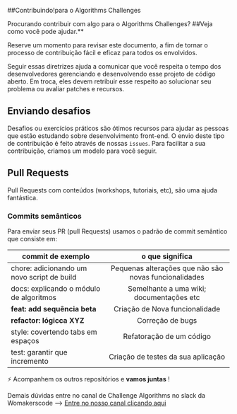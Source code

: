 ##Contribuindo!para o Algorithms Challenges

Procurando contribuir com algo para o Algorithms Challenges? ##Veja como você pode ajudar.**

Reserve um momento para revisar este documento, a fim de tornar o processo de contribuição fácil e eficaz para todos os envolvidos.

Seguir essas diretrizes ajuda a comunicar que você respeita o tempo dos desenvolvedores gerenciando e desenvolvendo esse projeto de código aberto. Em troca, eles devem retribuir esse respeito ao solucionar seu problema ou avaliar patches e recursos.

## Enviando desafios
Desafios ou exercícios práticos são ótimos recursos para ajudar as pessoas que estão estudando sobre desenvolvimento front-end. O envio deste tipo de contribuição é feito através de nossas `issues`. Para facilitar a sua contribuição, criamos um modelo para você seguir.

## Pull Requests

Pull Requests com conteúdos (workshops, tutoriais, etc), são uma ajuda fantástica.

### Commits semânticos
Para enviar seus PR (pull Requests) usamos o padrão de commit semântico que consiste em:

| commit de exemplo  | o que significa    
| ------------- |:-------------:| 
|chore: adicionando um novo script de build     | Pequenas alterações que não são novas funcionalidades | 
| docs: explicando o módulo de algoritmos   | Semelhante a uma wiki; documentações etc  |  
| **feat: add sequência beta**          | Criação de Nova funcionalidade|  
| **refactor: lógicca XYZ**  | Correção de bugs| 
| style: covertendo tabs em espaços      | Refatoração de um código| 
| test: garantir que incremento      | Criação de testes da sua aplicação| 

:zap: Acompanhem os outros repositórios e **vamos juntas** !

Demais dúvidas entre no canal de Challenge Algorithms no slack da Womakerscode --> [Entre no nosso canal clicando aqui](https://grupo-womakerscode.slack.com/archives/C0126NAKPTRG)

 